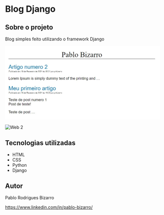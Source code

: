 # Blog Django

## Sobre o projeto

Blog simples feito utilizando o framework Django

![Web 1](https://github.com/PRBizarro/blogDjango/blob/main/assets/blog.jpg)

![Web 2](https://github.com/PRBizarro/blogSjango/blob/main/assets/post.jpg)



## Tecnologias utilizadas
- HTML
- CSS
- Python
- Django



## Autor

Pablo Rodrigues Bizarro

https://www.linkedin.com/in/pablo-bizarro/

